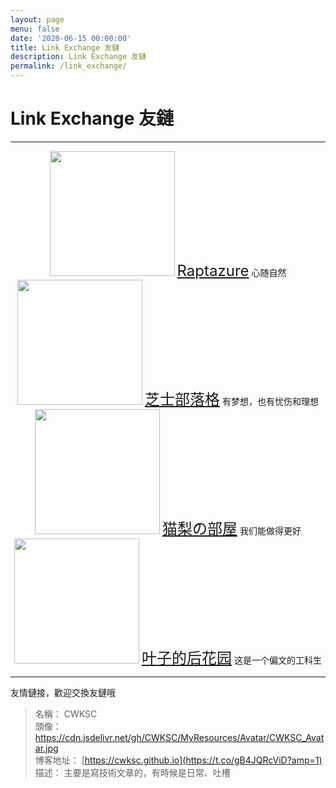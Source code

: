 ```yaml
---
layout: page
menu: false
date: '2020-06-15 00:00:00'
title: Link Exchange 友鏈
description: Link Exchange 友鏈
permalink: /link_exchange/
---
```


# Link Exchange 友鏈

___

<div style="text-align: center; line-height: normal;"><img class="img-rounded" src="https://cdn.jsdelivr.net/gh/raptazure/cdn/blog/avatar.jpg" width="200"> <a href="https://raptazure.github.io" style="font-size: 24px" >Raptazure</a> 心随自然</div>

<div style="text-align: center; line-height: normal;"><img class="img-rounded" src="https://www.gravatar.com/avatar/1269adc0efdb4529b560b4faca2b6d73?s=400" width="200"> <a href="https://www.vensing.com" style="font-size: 24px" >芝士部落格</a> 有梦想，也有忧伤和理想</div>

<div style="text-align: center; line-height: normal;"><img class="img-rounded" src="https://pic.imgdb.cn/item/5e43fc102fb38b8c3cdb23dc.png" width="200"> <a href="https://nek0ri.de" style="font-size: 24px" >猫梨の部屋</a> 我们能做得更好</div>

<div style="text-align: center; line-height: normal;"><img class="img-rounded" src="https://misaka-9936.github.io/images/avatar/avatar.jpg" width="200"> <a href="https://misaka-9936.github.io/" style="font-size: 24px" >叶子的后花园</a> 这是一个偏文的工科生</div>

___

友情鏈接，歡迎交換友鏈哦

>名稱： CWKSC<br>
>頭像： https://cdn.jsdelivr.net/gh/CWKSC/MyResources/Avatar/CWKSC_Avatar.jpg<br>
>博客地址： [https://cwksc.github.io](https://t.co/gB4JQRcViD?amp=1) <br>
>描述： 主要是寫技術文章的，有時候是日常、吐槽